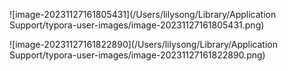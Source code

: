 ![image-20231127161805431](/Users/lilysong/Library/Application Support/typora-user-images/image-20231127161805431.png)

![image-20231127161822890](/Users/lilysong/Library/Application Support/typora-user-images/image-20231127161822890.png)

